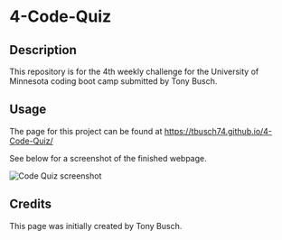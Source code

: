 # 4-Code-Quiz

## Description

This repository is for the 4th weekly challenge for the University of Minnesota coding boot camp submitted by Tony Busch. 

## Usage

The page for this project can be found at https://tbusch74.github.io/4-Code-Quiz/

See below for a screenshot of the finished webpage.

![Code Quiz screenshot](assets/images/Screenshot.PNG)

## Credits

This page was initially created by Tony Busch. 